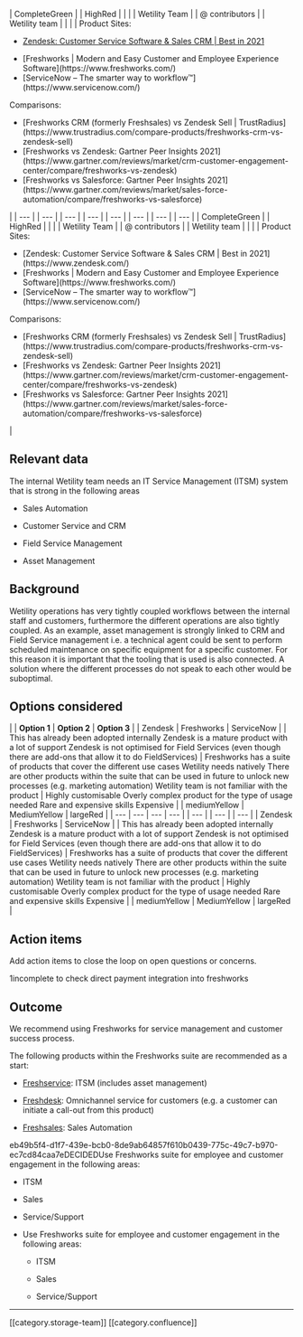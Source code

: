 

| CompleteGreen | 
| HighRed | 
|  | 
| Wetility Team | 
| @ contributors | 
| Wetility team | 
|  | 
| Product Sites:<ul><li>[Zendesk: Customer Service Software & Sales CRM | Best in 2021](https://www.zendesk.com/)

</li><li>[Freshworks | Modern and Easy Customer and Employee Experience Software](https://www.freshworks.com/)

</li><li>[ServiceNow – The smarter way to workflow™](https://www.servicenow.com/)

</li></ul>Comparisons:<ul><li>[Freshworks CRM (formerly Freshsales) vs Zendesk Sell | TrustRadius](https://www.trustradius.com/compare-products/freshworks-crm-vs-zendesk-sell)

</li><li>[Freshworks vs Zendesk: Gartner Peer Insights 2021](https://www.gartner.com/reviews/market/crm-customer-engagement-center/compare/freshworks-vs-zendesk)

</li><li>[Freshworks vs Salesforce: Gartner Peer Insights 2021](https://www.gartner.com/reviews/market/sales-force-automation/compare/freshworks-vs-salesforce)

</li></ul> | 
|  --- | 
|  --- | 
|  --- | 
|  --- | 
|  --- | 
|  --- | 
|  --- | 
|  --- | 
| CompleteGreen | 
| HighRed | 
|  | 
| Wetility Team | 
| @ contributors | 
| Wetility team | 
|  | 
| Product Sites:<ul><li>[Zendesk: Customer Service Software & Sales CRM | Best in 2021](https://www.zendesk.com/)

</li><li>[Freshworks | Modern and Easy Customer and Employee Experience Software](https://www.freshworks.com/)

</li><li>[ServiceNow – The smarter way to workflow™](https://www.servicenow.com/)

</li></ul>Comparisons:<ul><li>[Freshworks CRM (formerly Freshsales) vs Zendesk Sell | TrustRadius](https://www.trustradius.com/compare-products/freshworks-crm-vs-zendesk-sell)

</li><li>[Freshworks vs Zendesk: Gartner Peer Insights 2021](https://www.gartner.com/reviews/market/crm-customer-engagement-center/compare/freshworks-vs-zendesk)

</li><li>[Freshworks vs Salesforce: Gartner Peer Insights 2021](https://www.gartner.com/reviews/market/sales-force-automation/compare/freshworks-vs-salesforce)

</li></ul> | 


##  Relevant data
The internal Wetility team needs an IT Service Management (ITSM) system that is strong in the following areas


* Sales Automation


* Customer Service and CRM


* Field Service Management


* Asset Management




##  Background
Wetility operations has very tightly coupled workflows between the internal staff and customers, furthermore the different operations are also tightly coupled. As an example, asset management is strongly linked to CRM and Field Service management i.e. a technical agent could be sent to perform scheduled maintenance on specific equipment for a specific customer. For this reason it is important that the tooling that is used is also connected. A solution where the different processes do not speak to each other would be suboptimal. 


##  Options considered


|  |  **Option 1**  |  **Option 2**  |  **Option 3**  | 
| Zendesk | Freshworks | ServiceNow | 
|  This has already been adopted internally Zendesk is a mature product with a lot of support Zendesk is not optimised for Field Services (even though there are add-ons that allow it to do FieldServices) |  Freshworks has a suite of products that cover the different use cases Wetility needs natively There are other products within the suite that can be used in future to unlock new processes (e.g. marketing automation) Wetility team is not familiar with the product |  Highly customisable  Overly complex product for the type of usage needed Rare and expensive skills Expensive | 
| mediumYellow | MediumYellow | largeRed | 
|  --- |  --- |  --- |  --- | 
|  --- | 
|  --- | 
|  --- | 
| Zendesk | Freshworks | ServiceNow | 
|  This has already been adopted internally Zendesk is a mature product with a lot of support Zendesk is not optimised for Field Services (even though there are add-ons that allow it to do FieldServices) |  Freshworks has a suite of products that cover the different use cases Wetility needs natively There are other products within the suite that can be used in future to unlock new processes (e.g. marketing automation) Wetility team is not familiar with the product |  Highly customisable  Overly complex product for the type of usage needed Rare and expensive skills Expensive | 
| mediumYellow | MediumYellow | largeRed | 


##  Action items
Add action items to close the loop on open questions or concerns.

1incomplete to check direct payment integration into freshworks
##  Outcome
We recommend using Freshworks for service management and customer success process.

The following products within the Freshworks suite are recommended as a start:


* [Freshservice](https://freshservice.com/): ITSM (includes asset management)


* [Freshdesk](https://freshdesk.com/): Omnichannel service for customers (e.g. a customer can initiate a call-out from this product)


* [Freshsales](https://www.freshworks.com/crm/sales/): Sales Automation



eb49b5f4-d1f7-439e-bcb0-8de9ab64857f610b0439-775c-49c7-b970-ec7cd84caa7eDECIDEDUse Freshworks suite for employee and customer engagement in the following areas:

- ITSM

- Sales

- Service/Support
* Use Freshworks suite for employee and customer engagement in the following areas:

    - ITSM

    - Sales

    - Service/Support





*****

[[category.storage-team]] 
[[category.confluence]] 
